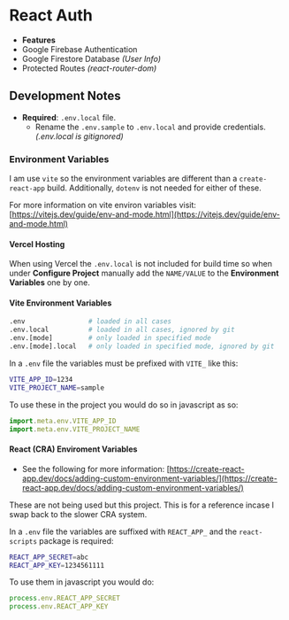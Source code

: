 # React Auth

- **Features**
- Google Firebase Authentication
- Google Firestore Database _(User Info)_
- Protected Routes _(react-router-dom)_

## Development Notes

- **Required**: `.env.local` file.
  - Rename the `.env.sample` to `.env.local` and provide credentials. _(.env.local is gitignored)_

### Environment Variables

I am use `vite` so the environment variables are different than a `create-react-app` build. Additionally, `dotenv` is not needed for either of these.

For more information on vite environ variables visit: [https://vitejs.dev/guide/env-and-mode.html](https://vitejs.dev/guide/env-and-mode.html)

#### Vercel Hosting

When using Vercel the `.env.local` is not included for build time so when under **Configure Project** manually add the `NAME/VALUE` to the **Environment Variables** one by one.

#### Vite Environment Variables

```sh
.env                # loaded in all cases
.env.local          # loaded in all cases, ignored by git
.env.[mode]         # only loaded in specified mode
.env.[mode].local   # only loaded in specified mode, ignored by git
```

In a `.env` file the variables must be prefixed with `VITE_` like this:

```sh
VITE_APP_ID=1234
VITE_PROJECT_NAME=sample
```

To use these in the project you would do so in javascript as so:

```js
import.meta.env.VITE_APP_ID
import.meta.env.VITE_PROJECT_NAME
```

#### React (CRA) Enviroment Variables

- See the following for more information: [https://create-react-app.dev/docs/adding-custom-environment-variables/](https://create-react-app.dev/docs/adding-custom-environment-variables/)

These are not being used but this project. This is for a reference incase I swap back to the slower CRA system.

In a `.env` file the variables are suffixed with `REACT_APP_` and the `react-scripts` package is required:

```sh
REACT_APP_SECRET=abc
REACT_APP_KEY=1234561111
```

To use them in javascript you would do:

```js
process.env.REACT_APP_SECRET
process.env.REACT_APP_KEY
```
